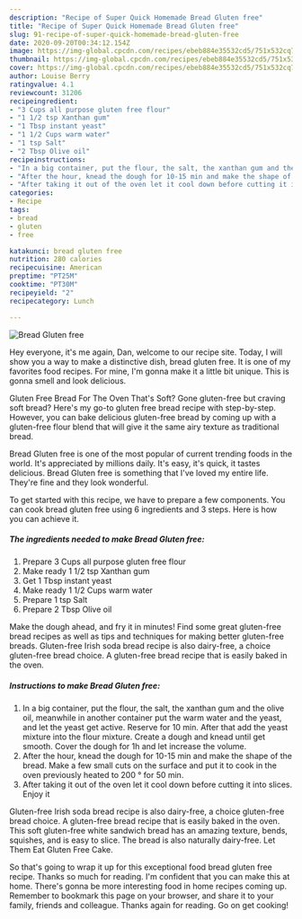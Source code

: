 ```yaml
---
description: "Recipe of Super Quick Homemade Bread Gluten free"
title: "Recipe of Super Quick Homemade Bread Gluten free"
slug: 91-recipe-of-super-quick-homemade-bread-gluten-free
date: 2020-09-20T00:34:12.154Z
image: https://img-global.cpcdn.com/recipes/ebeb884e35532cd5/751x532cq70/bread-gluten-free-recipe-main-photo.jpg
thumbnail: https://img-global.cpcdn.com/recipes/ebeb884e35532cd5/751x532cq70/bread-gluten-free-recipe-main-photo.jpg
cover: https://img-global.cpcdn.com/recipes/ebeb884e35532cd5/751x532cq70/bread-gluten-free-recipe-main-photo.jpg
author: Louise Berry
ratingvalue: 4.1
reviewcount: 31206
recipeingredient:
- "3 Cups all purpose gluten free flour"
- "1 1/2 tsp Xanthan gum"
- "1 Tbsp instant yeast"
- "1 1/2 Cups warm water"
- "1 tsp Salt"
- "2 Tbsp Olive oil"
recipeinstructions:
- "In a big container, put the flour, the salt, the xanthan gum and the olive oil, meanwhile in another container put the warm water and the yeast, and let the yeast get active. Reserve for 10 min. After that add the yeast mixture into the flour mixture. Create a dough and knead until get smooth. Cover the dough for 1h and let increase the volume."
- "After the hour, knead the dough for 10-15 min and make the shape of the bread. Make a few small cuts on the surface and put it to cook in the oven previously heated to 200 ° for 50 min."
- "After taking it out of the oven let it cool down before cutting it into slices. Enjoy it"
categories:
- Recipe
tags:
- bread
- gluten
- free

katakunci: bread gluten free 
nutrition: 280 calories
recipecuisine: American
preptime: "PT25M"
cooktime: "PT30M"
recipeyield: "2"
recipecategory: Lunch

---
```



![Bread Gluten free](https://img-global.cpcdn.com/recipes/ebeb884e35532cd5/751x532cq70/bread-gluten-free-recipe-main-photo.jpg)

Hey everyone, it's me again, Dan, welcome to our recipe site. Today, I will show you a way to make a distinctive dish, bread gluten free. It is one of my favorites food recipes. For mine, I'm gonna make it a little bit unique. This is gonna smell and look delicious.

Gluten Free Bread For The Oven That&#39;s Soft? Gone gluten-free but craving soft bread? Here&#39;s my go-to gluten free bread recipe with step-by-step. However, you can bake delicious gluten-free bread by coming up with a gluten-free flour blend that will give it the same airy texture as traditional bread.

Bread Gluten free is one of the most popular of current trending foods in the world. It's appreciated by millions daily. It's easy, it's quick, it tastes delicious. Bread Gluten free is something that I've loved my entire life. They're fine and they look wonderful.


To get started with this recipe, we have to prepare a few components. You can cook bread gluten free using 6 ingredients and 3 steps. Here is how you can achieve it.

<!--inarticleads1-->

##### The ingredients needed to make Bread Gluten free:

1. Prepare 3 Cups all purpose gluten free flour
1. Make ready 1 1/2 tsp Xanthan gum
1. Get 1 Tbsp instant yeast
1. Make ready 1 1/2 Cups warm water
1. Prepare 1 tsp Salt
1. Prepare 2 Tbsp Olive oil


Make the dough ahead, and fry it in minutes! Find some great gluten-free bread recipes as well as tips and techniques for making better gluten-free breads. Gluten-free Irish soda bread recipe is also dairy-free, a choice gluten-free bread choice. A gluten-free bread recipe that is easily baked in the oven. 

<!--inarticleads2-->

##### Instructions to make Bread Gluten free:

1. In a big container, put the flour, the salt, the xanthan gum and the olive oil, meanwhile in another container put the warm water and the yeast, and let the yeast get active. Reserve for 10 min. After that add the yeast mixture into the flour mixture. Create a dough and knead until get smooth. Cover the dough for 1h and let increase the volume.
1. After the hour, knead the dough for 10-15 min and make the shape of the bread. Make a few small cuts on the surface and put it to cook in the oven previously heated to 200 ° for 50 min.
1. After taking it out of the oven let it cool down before cutting it into slices. Enjoy it


Gluten-free Irish soda bread recipe is also dairy-free, a choice gluten-free bread choice. A gluten-free bread recipe that is easily baked in the oven. This soft gluten-free white sandwich bread has an amazing texture, bends, squishes, and is easy to slice. The bread is also naturally dairy-free. Let Them Eat Gluten Free Cake. 

So that's going to wrap it up for this exceptional food bread gluten free recipe. Thanks so much for reading. I'm confident that you can make this at home. There's gonna be more interesting food in home recipes coming up. Remember to bookmark this page on your browser, and share it to your family, friends and colleague. Thanks again for reading. Go on get cooking!

